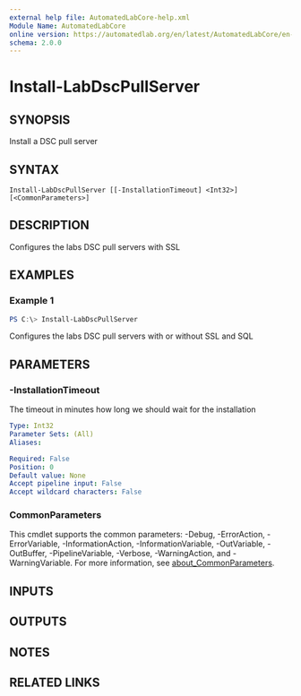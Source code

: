 ```yaml
---
external help file: AutomatedLabCore-help.xml
Module Name: AutomatedLabCore
online version: https://automatedlab.org/en/latest/AutomatedLabCore/en-us/Install-LabDscPullServer
schema: 2.0.0
---
```


# Install-LabDscPullServer

## SYNOPSIS
Install a DSC pull server

## SYNTAX

```
Install-LabDscPullServer [[-InstallationTimeout] <Int32>] [<CommonParameters>]
```

## DESCRIPTION
Configures the labs DSC pull servers with SSL

## EXAMPLES

### Example 1
```powershell
PS C:\> Install-LabDscPullServer
```

Configures the labs DSC pull servers with or without SSL and SQL

## PARAMETERS

### -InstallationTimeout
The timeout in minutes how long we should wait for the installation

```yaml
Type: Int32
Parameter Sets: (All)
Aliases:

Required: False
Position: 0
Default value: None
Accept pipeline input: False
Accept wildcard characters: False
```

### CommonParameters
This cmdlet supports the common parameters: -Debug, -ErrorAction, -ErrorVariable, -InformationAction, -InformationVariable, -OutVariable, -OutBuffer, -PipelineVariable, -Verbose, -WarningAction, and -WarningVariable. For more information, see [about_CommonParameters](http://go.microsoft.com/fwlink/?LinkID=113216).

## INPUTS

## OUTPUTS

## NOTES

## RELATED LINKS

